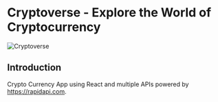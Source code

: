 # Cryptoverse - Explore the World of Cryptocurrency

![Cryptoverse](https://i.ibb.co/8gh5Jc8/image.png)

## Introduction

Crypto Currency App using React and multiple APIs powered by https://rapidapi.com.

